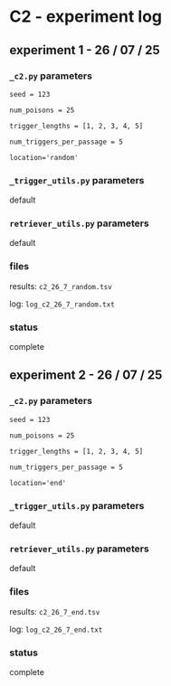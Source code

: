 # C2 - experiment log

## experiment 1 - 26 / 07 / 25

### `_c2.py` parameters

`seed = 123`

`num_poisons = 25`

`trigger_lengths = [1, 2, 3, 4, 5]`

`num_triggers_per_passage = 5`

`location='random'`

### `_trigger_utils.py` parameters

default

### `retriever_utils.py` parameters

default

### files

results: `c2_26_7_random.tsv`

log: `log_c2_26_7_random.txt`

### status

complete

## experiment 2 - 26 / 07 / 25

### `_c2.py` parameters

`seed = 123`

`num_poisons = 25`

`trigger_lengths = [1, 2, 3, 4, 5]`

`num_triggers_per_passage = 5`

`location='end'`

### `_trigger_utils.py` parameters

default

### `retriever_utils.py` parameters

default

### files

results: `c2_26_7_end.tsv`

log: `log_c2_26_7_end.txt`

### status

complete
